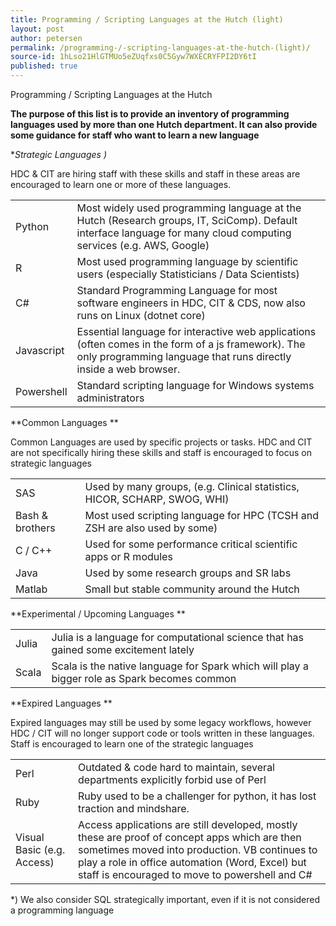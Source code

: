 ```yaml
---
title: Programming / Scripting Languages at the Hutch (light)
layout: post
author: petersen
permalink: /programming-/-scripting-languages-at-the-hutch-(light)/
source-id: 1hLso21HlGTMUo5eZUqfxs0C5Gyw7WXECRYFPI2DY6tI
published: true
---
```

Programming / Scripting Languages at the Hutch

**The purpose of this list is to provide an inventory of programming languages used by more than one Hutch department. It can also provide some guidance for staff who want to learn a new language**

**Strategic Languages *)**

HDC & CIT are hiring staff with these skills and staff in these areas are encouraged to learn one or more of these languages.

<table>
  <tr>
    <td>Python</td>
    <td>Most widely used programming language at the Hutch (Research groups, IT, SciComp). Default interface language for many cloud computing services (e.g. AWS, Google) </td>
  </tr>
  <tr>
    <td>R</td>
    <td>Most used programming language by scientific users (especially Statisticians / Data Scientists)</td>
  </tr>
  <tr>
    <td>C# </td>
    <td>Standard Programming Language for most software engineers  in HDC, CIT & CDS, now also runs on Linux  (dotnet core)</td>
  </tr>
  <tr>
    <td>Javascript</td>
    <td>Essential language for interactive web applications (often comes in the form of a js framework). The only programming language that runs directly inside a web browser.</td>
  </tr>
  <tr>
    <td>Powershell </td>
    <td>Standard scripting language for Windows systems administrators </td>
  </tr>
</table>


**Common Languages **

Common Languages are used by specific projects or tasks. HDC and CIT are not specifically hiring these skills and staff is encouraged to focus on strategic languages 

<table>
  <tr>
    <td>SAS</td>
    <td>Used by many groups, (e.g. Clinical statistics, HICOR, SCHARP, SWOG, WHI)</td>
  </tr>
  <tr>
    <td>Bash & brothers</td>
    <td>Most used scripting language for HPC (TCSH and ZSH are also used by some)</td>
  </tr>
  <tr>
    <td>C / C++</td>
    <td>Used for some performance critical scientific apps or R modules </td>
  </tr>
  <tr>
    <td>Java</td>
    <td>Used by some research groups and SR labs </td>
  </tr>
  <tr>
    <td>Matlab</td>
    <td>Small but stable community around the Hutch </td>
  </tr>
</table>


**Experimental / Upcoming Languages **

<table>
  <tr>
    <td>Julia </td>
    <td>Julia is a language for computational science that has gained some excitement lately </td>
  </tr>
  <tr>
    <td>Scala </td>
    <td>Scala is the native language for Spark which will play a bigger role as Spark becomes common</td>
  </tr>
</table>


**Expired Languages **

Expired languages may still be used by some legacy workflows, however HDC / CIT will no longer support code or tools written in these languages. Staff is encouraged to learn one of the strategic languages  

<table>
  <tr>
    <td>Perl</td>
    <td>Outdated & code hard to maintain, several departments explicitly forbid use of Perl </td>
  </tr>
  <tr>
    <td>Ruby</td>
    <td>Ruby used to be a challenger for python, it has lost traction and mindshare.</td>
  </tr>
  <tr>
    <td>Visual Basic (e.g. Access) </td>
    <td>Access applications are still developed, mostly these are proof of concept apps which are then sometimes moved into production. VB continues to play a role in office automation (Word, Excel) but staff is encouraged to move to powershell and C# </td>
  </tr>
</table>


*) We also consider SQL strategically important, even if it is not considered a programming language 

